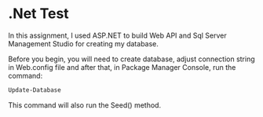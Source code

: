 # .Net Test

In this assignment, I used ASP.NET to build Web API and Sql Server Management Studio for creating my database. 

Before you begin, you will need to create database, adjust connection string in Web.config file and after that, in Package Manager Console, run the command:
```sh
Update-Database
```
This command will also run the Seed() method.
